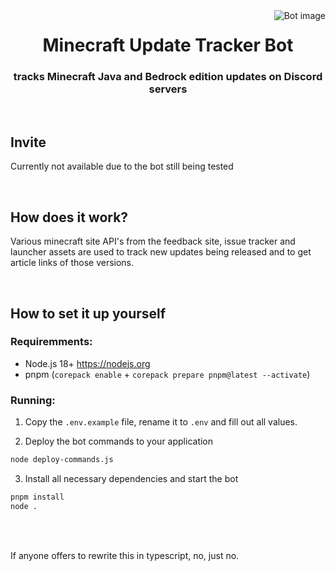 <img src="https://cdn.discordapp.com/avatars/1006537692047220828/c89a88d23112238d97abcf0dc89e8e9f.png?size=128" alt="Bot image" align="right">
<div align="center">
  <h1>Minecraft Update Tracker Bot</h1>
  <h3>tracks Minecraft Java and Bedrock edition updates on Discord servers</h3>
</div>

<br>

## Invite
Currently not available due to the bot still being tested

<br>

## How does it work?
Various minecraft site API's from the feedback site, issue tracker and launcher assets are used to track new updates being released and to get article links of those versions.

<br>

## How to set it up yourself
### Requiremments:
- Node.js 18+ https://nodejs.org
- pnpm (`corepack enable` + `corepack prepare pnpm@latest --activate`)

### Running:
1. Copy the `.env.example` file, rename it to `.env` and fill out all values.

2. Deploy the bot commands to your application
```bash
node deploy-commands.js
```

3. Install all necessary dependencies and start the bot
```bash
pnpm install
node .
```

<br><br>

If anyone offers to rewrite this in typescript, no, just no.